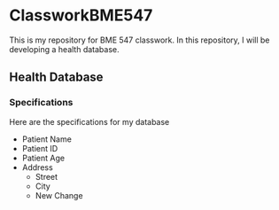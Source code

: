 # ClassworkBME547

This is my repository for BME 547 classwork.
In this repository, I will be developing a health database.

## Health Database
### Specifications
Here are the specifications for my database
* Patient Name
* Patient ID
* Patient Age
* Address
    - Street
    - City
    - New Change
    